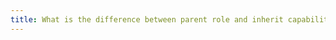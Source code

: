 ```yaml
---
title: What is the difference between parent role and inherit capabilities from?
---
```


<UnderDevelopment />